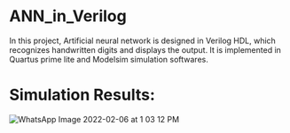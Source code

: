# ANN_in_Verilog
In this project, Artificial neural network is designed in Verilog HDL, which recognizes handwritten digits and displays the output. It is implemented in Quartus prime lite and Modelsim simulation softwares.

# Simulation Results:

![WhatsApp Image 2022-02-06 at 1 03 12 PM](https://user-images.githubusercontent.com/89019323/164028062-9178935e-df66-4790-be56-c88e1fec42c5.jpeg)
